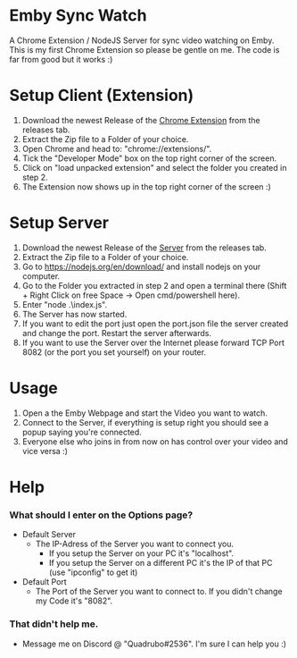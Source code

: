 # Emby Sync Watch
A Chrome Extension / NodeJS Server for sync video watching on Emby.
This is my first Chrome Extension so please be gentle on me. The code is far from good but it works :)

# Setup Client (Extension)
1) Download the newest Release of the [Chrome Extension](https://github.com/Quadrubo/emby-sync-watch/releases/tag/extension-v1.1) from the releases tab.
2) Extract the Zip file to a Folder of your choice.
3) Open Chrome and head to: "chrome://extensions/".
4) Tick the "Developer Mode" box on the top right corner of the screen.
5) Click on "load unpacked extension" and select the folder you created in step 2.
6) The Extension now shows up in the top right corner of the screen :)

# Setup Server
1) Download the newest Release of the [Server](https://github.com/Quadrubo/emby-sync-watch/releases/tag/server-v1.2) from the releases tab.
2) Extract the Zip file to a Folder of your choice.
3) Go to https://nodejs.org/en/download/ and install nodejs on your computer.
4) Go to the Folder you extracted in step 2 and open a terminal there (Shift + Right Click on free Space -> Open cmd/powershell here).
5) Enter "node .\index.js".
6) The Server has now started.
7) If you want to edit the port just open the port.json file the server created and change the port. Restart the server afterwards.
7) If you want to use the Server over the Internet please forward TCP Port 8082 (or the port you set yourself) on your router.

# Usage

1) Open a the Emby Webpage and start the Video you want to watch.
2) Connect to the Server, if everything is setup right you should see a popup saying you're connected.
3) Everyone else who joins in from now on has control over your video and vice versa :)

# Help
### What should I enter on the Options page?
* Default Server
     * The IP-Adress of the Server you want to connect you.
        * If you setup the Server on your PC it's "localhost".
        * If you setup the Server on a different PC it's the IP of that PC (use "ipconfig" to get it)
* Default Port
    * The Port of the Server you want to connect to. If you didn't change my Code it's "8082".

### That didn't help me.
* Message me on Discord @ "Quadrubo#2536". I'm sure I can help you :)